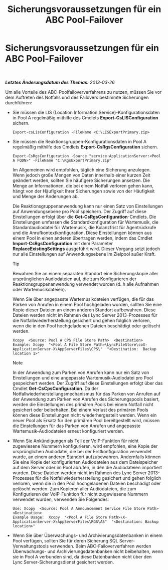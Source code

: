﻿---
title: Sicherungsvoraussetzungen für ein ABC Pool-Failover
TOCTitle: Sicherungsvoraussetzungen für ein ABC Pool-Failover
ms:assetid: 652046f5-6086-4592-902d-d5789581977d
ms:mtpsurl: https://technet.microsoft.com/de-de/library/JJ945634(v=OCS.15)
ms:contentKeyID: 52056370
ms.date: 05/19/2016
mtps_version: v=OCS.15
ms.translationtype: HT
---

# Sicherungsvoraussetzungen für ein ABC Pool-Failover

 

_**Letztes Änderungsdatum des Themas:** 2013-03-26_

Um alle Vorteile des ABC-Poolfailoververfahrens zu nutzen, müssen Sie vor dem Auftreten des Notfalls und des Failovers bestimmte Sicherungen durchführen:

  - Sie müssen die LIS (Location Information Service)-Konfigurationsdaten in Pool A regelmäßig mithilfe des Cmdlets **Export-CsLISConfiguration** sichern.
    
        Export-csLisConfiguration -FileName <C:\LISExportPrimary.zip>

  - Sie müssen die Reaktionsgruppen-Konfigurationsdaten in Pool A regelmäßig mithilfe des Cmdlets **Export-CsRgsConfiguration** sichern.
    
        Export-CsRgsConfiguration -Source "service:ApplicationServer:<Pool A FQDN>" -FileName "C:\RgsExportPrimary.zip"
    
    Im Allgemeinen wird empfohlen, täglich eine Sicherung anzulegen. Wenn jedoch große Mengen von Daten innerhalb einer kurzen Zeit geändert werden, sollten Sie häufigere Sicherungen ansetzen. Die Menge an Informationen, die bei einem Notfall verloren gehen kann, hängt von der Häufigkeit Ihrer Sicherungen sowie von der Häufigkeit und Menge der Änderungen ab.
    
    Die Reaktionsgruppenanwendung kann nur einen Satz von Einstellungen auf Anwendungsebene pro Pool speichern. Der Zugriff auf diese Einstellungen erfolgt über die **Get-CsRgsConfiguration**-Cmdlets. Die Einstellungen umfassen die Standardkonfiguration für Wartemusik, die Standardaudiodatei für Wartemusik, die Kulanzfrist für Agentrückrufe und die Anrufkontextkonfiguration. Diese Einstellungen können aus einem Pool in einen anderen übertragen werden, indem das Cmdlet **Import-CsRgsConfiguration** mit dem Parameter **ReplaceExistingSettings** ausgeführt wird. Dieser Vorgang setzt jedoch nur alle Einstellungen auf Anwendungsebene im Zielpool außer Kraft.
    

    > [!TIP]
    > Bewahren Sie an einem separaten Standort eine Sicherungskopie aller ursprünglichen Audiodateien auf, die zum Konfigurieren der Reaktionsgruppenanwendung verwendet wurden (d.&nbsp;h alle Aufnahmen oder Wartemusikdateien).

    
    Wenn Sie über angepasste Wartemusikdateien verfügen, die für das Parken von Anrufen in einem Pool hochgeladen wurden, sollten Sie eine Kopie dieser Dateien an einem anderen Standort aufbewahren. Diese Dateien werden nicht im Rahmen des Lync Server 2013-Prozesses für die Notfallwiederherstellung gesichert und gehen folglich verloren, wenn die in den Pool hochgeladenen Dateien beschädigt oder gelöscht werden.
    
        Xcopy  <Source: Pool A CPS File Store Path>  <Destination>
        Example: Xcopy  "<Pool A File Store Path>\LyncFileStore\coX-ApplicationServer-X\AppServerFiles\CPS\"  "<Destination:  Backup location 1>"
    

    > [!NOTE]
    > In der Anwendung zum Parken von Anrufen kann nur ein Satz von Einstellungen und eine angepasste Wartemusik-Audiodatei pro Pool gespeichert werden. Der Zugriff auf diese Einstellungen erfolgt über das Cmdlet <STRONG>Get-CsCpsConfiguration</STRONG>. Da der Notfallwiederherstellungsmechanismus für das Parken von Anrufen auf der Anwendung zum Parken von Anrufen des Sicherungspools basiert, werden die Einstellungen des primären Pools bei einem Notfall nicht gesichert oder beibehalten. Bei einem Verlust des primären Pools können diese Einstellungen nicht wiederhergestellt werden. Wenn ein neuer Pool als Ersatz für den primären Pool bereitgestellt wird, müssen die Einstellungen für das Parken von Anrufen und angepasste Wartemusik-Audiodateien erneut konfiguriert werden.



  - Wenn Sie Ankündigungen als Teil der VoIP-Funktion für nicht zugewiesene Nummern konfigurieren, wird empfohlen, eine Kopie der ursprünglichen Audiodatei, die bei der Erstkonfiguration verwendet wurde, an einem anderen Standort aufzubewahren. Andernfalls können Sie eine Kopie der konfigurierten Audiodateien aus dem Dateispeicher auf dem Server oder im Pool abrufen, in den die Audiodateien importiert wurden. Diese Dateien werden nicht im Rahmen des Lync Server 2013-Prozesses für die Notfallwiederherstellung gesichert und gehen folglich verloren, wenn die in den Pool hochgeladenen Dateien beschädigt oder gelöscht werden. Zum Kopieren aller Audiodateien, die zum Konfigurieren der VoIP-Funktion für nicht zugewiesene Nummern verwendet wurden, verwenden Sie Folgendes:
    
        Use: Xcopy  <Source: Pool A Announcement Service File Store Path>  <Destination>
        Example Usage:  Xcopy  "<Pool A File Store Path>\X-ApplicationServer-X\AppServerFiles\RGS\AS"  "<Destination: Backup location>"

  - Wenn Sie über Überwachungs- und Archivierungsdatenbanken in einem Pool verfügen, sollten Sie für deren Sicherung SQL Server-Verwaltungstools verwenden. Beim ABC-Failoververfahren werden Überwachungs- und Archivierungsdatenbanken nicht beibehalten, wenn sie in Pool A verbunden sind, da diese Datenbanken nicht über den Lync Server-Sicherungsdienst gesichert werden.

